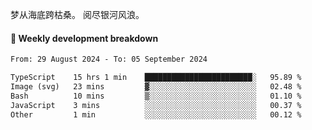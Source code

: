 梦从海底跨枯桑。
阅尽银河风浪。


#### 📝 Weekly development breakdown

<!--START_SECTION:waka-->

```txt
From: 29 August 2024 - To: 05 September 2024

TypeScript    15 hrs 1 min    ████████████████████████░   95.89 %
Image (svg)   23 mins         ▓░░░░░░░░░░░░░░░░░░░░░░░░   02.48 %
Bash          10 mins         ▒░░░░░░░░░░░░░░░░░░░░░░░░   01.10 %
JavaScript    3 mins          ░░░░░░░░░░░░░░░░░░░░░░░░░   00.37 %
Other         1 min           ░░░░░░░░░░░░░░░░░░░░░░░░░   00.12 %
```

<!--END_SECTION:waka-->



